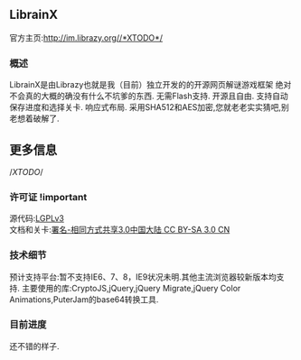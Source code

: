 ## LibrainX
官方主页:<http://im.librazy.org//*XTODO*/>  

### 概述
LibrainX是由Librazy也就是我（目前）独立开发的的开源网页解谜游戏框架
绝对不会真的大概的确没有什么不坑爹的东西.
无需Flash支持.
开源且自由.
支持自动保存进度和选择关卡.
响应式布局.
采用SHA512和AES加密,您就老老实实猜吧,别老想着破解了.

## 更多信息
/*XTODO*/

### 许可证 !important
源代码:[LGPLv3](http://www.gnu.org/licenses/lgpl.html)  
文档和关卡:[署名-相同方式共享3.0中国大陆 CC BY-SA 3.0 CN](http://creativecommons.org/licenses/by-sa/3.0/cn/)

### 技术细节
预计支持平台:暂不支持IE6、7、8，IE9状况未明.其他主流浏览器较新版本均支持.
主要使用的库:CryptoJS,jQuery,jQuery Migrate,jQuery Color Animations,PuterJam的base64转换工具.

### 目前进度
还不错的样子.